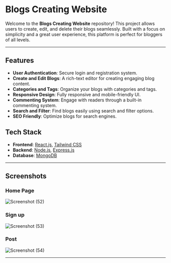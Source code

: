 # Blogs Creating Website

Welcome to the **Blogs Creating Website** repository! This project allows users to create, edit, and delete their blogs seamlessly. Built with a focus on simplicity and a great user experience, this platform is perfect for bloggers of all levels.

---

## Features

- **User Authentication**: Secure login and registration system.
- **Create and Edit Blogs**: A rich-text editor for creating engaging blog content.
- **Categories and Tags**: Organize your blogs with categories and tags.
- **Responsive Design**: Fully responsive and mobile-friendly UI.
- **Commenting System**: Engage with readers through a built-in commenting system.
- **Search and Filter**: Find blogs easily using search and filter options.
- **SEO Friendly**: Optimize blogs for search engines.

## Tech Stack

- **Frontend**: [React.js](https://react.dev/), [Tailwind CSS](https://tailwindcss.com/)
- **Backend**: [Node.js](https://nodejs.org/), [Express.js](https://expressjs.com/)
- **Database**: [MongoDB](https://www.mongodb.com/)

---

## Screenshots

### Home Page
![Screenshot (52)](https://github.com/user-attachments/assets/5cb0d59d-1010-4f68-b036-8eba8a8ceaac)


### Sign up
![Screenshot (53)](https://github.com/user-attachments/assets/7072c29d-c983-446b-b677-fafea028dfd7)

### Post
![Screenshot (54)](https://github.com/user-attachments/assets/353fcb9d-26a0-4b19-a752-9209988ac148)

---
